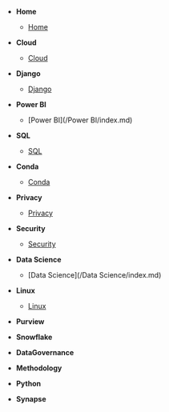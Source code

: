 - **Home**    
  - [Home](/)

- **Cloud**
  - [Cloud](/Cloud/)
- **Django**
  - [Django](/Django/)
- **Power BI**        
  - [Power BI](/Power BI/index.md)
- **SQL**            
  - [SQL](/SQL/index.md)
- **Conda**           
  - [Conda](/Conda/index.md)
- **Privacy**            
  - [Privacy](/Privacy/index.md)
- **Security**        
  - [Security](/Security/index.md)
- **Data Science**    
  - [Data Science](/Data Science/index.md)
- **Linux**           
  - [Linux](/Linux/index.md)
- **Purview**     
- **Snowflake**
- **DataGovernance**  
- **Methodology**     
- **Python**       
- **Synapse** 

